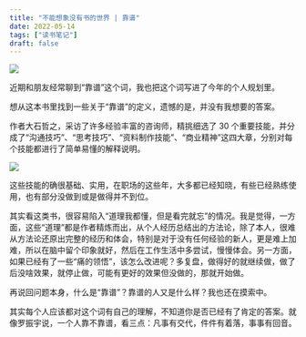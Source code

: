 ```yaml
---
title: "不能想象没有书的世界 | 靠谱"
date: 2022-05-14
tags: ["读书笔记"]
draft: false
---
```


![](https://img.gejiba.com/images/014833cad1aefa5e107fb94c84a2fa52.jpg)

近期和朋友经常聊到“靠谱”这个词，我也把这个词写进了今年的个人规划里。

想从这本书里找到一些关于“靠谱”的定义，遗憾的是，并没有我想要的答案。

作者大石哲之，采访了许多经验丰富的咨询师，精挑细选了 30 个重要技能，并分成了“沟通技巧”、“思考技巧”、“资料制作技能”、“商业精神”这四大章，分别对每个技能都进行了简单易懂的解释说明。

![](https://img.gejiba.com/images/a60ee364d8c5bd0cd47b736320093532.jpg)

这些技能的确很基础、实用，在职场的这些年，大多都已经知晓，有些已经熟练使用，也有部分没做到或是做得并不到位。

其实看这类书，很容易陷入“道理我都懂，但是看完就忘”的情况。我是觉得，一方面，这些“道理”都是作者精炼而出，从个人经历总结出的方法论，除了本人，很难从方法论还原出完整的经历和体会，特别是对于没有任何经验的新人，更是难上加难，所以在脑中留个印象就好，然后在工作生活中多尝试，慢慢体会。另一方面，如果已经有了一些“痛的领悟”，该怎么改进呢？多复盘，做得好的就继续做，做了后没啥效果，就停止做，可能有更好的效果但没做的，那就开始做。

再说回问题本身，什么是“靠谱”？靠谱的人又是什么样？我也还在摸索中。

其实每个人应该都对这个词有自己的理解，不知道你是否已经有了肯定的答案。就像罗振宇说，一个人靠不靠谱，看三点：凡事有交代，件件有着落，事事有回音。


